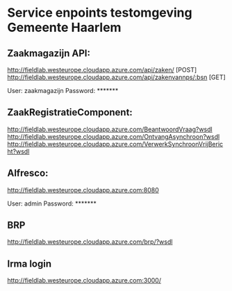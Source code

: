 # Service enpoints testomgeving Gemeente Haarlem

## Zaakmagazijn API:

http://fieldlab.westeurope.cloudapp.azure.com/api/zaken/  [POST]
http://fieldlab.westeurope.cloudapp.azure.com/api/zakenvannps/:bsn [GET]

User: zaakmagazijn
Password: *******

## ZaakRegistratieComponent:

http://fieldlab.westeurope.cloudapp.azure.com/BeantwoordVraag?wsdl
http://fieldlab.westeurope.cloudapp.azure.com/OntvangAsynchroon?wsdl
http://fieldlab.westeurope.cloudapp.azure.com/VerwerkSynchroonVrijBericht?wsdl

## Alfresco:
http://fieldlab.westeurope.cloudapp.azure.com:8080 

User: admin
Password: *******

## BRP
http://fieldlab.westeurope.cloudapp.azure.com/brp/?wsdl

## Irma login
http://fieldlab.westeurope.cloudapp.azure.com:3000/ 
